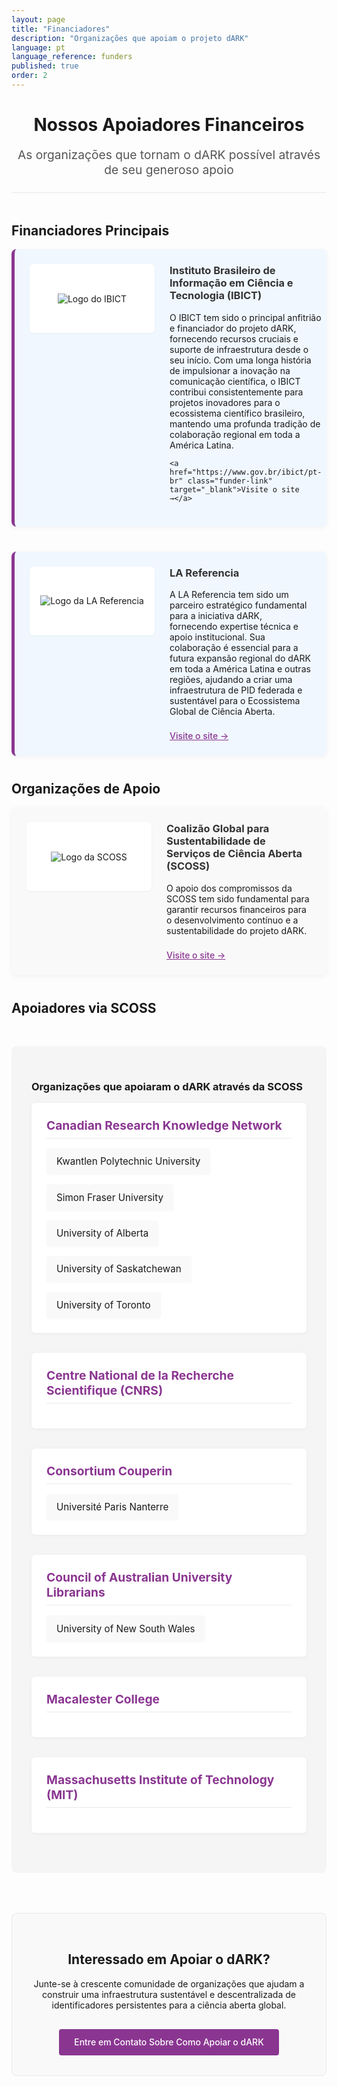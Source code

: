 ```yaml
---
layout: page
title: "Financiadores"
description: "Organizações que apoiam o projeto dARK"
language: pt
language_reference: funders
published: true
order: 2
---
```


<div class="funders-header">
  <h1>Nossos Apoiadores Financeiros</h1>
  <p class="lead-text">As organizações que tornam o dARK possível através de seu generoso apoio</p>
</div>

## Financiadores Principais

<div class="funder-card primary">
  <div class="logo-container">
    <img src="{{ site.baseurl }}/assets/img/ibict-logo.png" alt="Logo do IBICT" class="funder-logo">
  </div>
  <div class="funder-info">
    <h3>Instituto Brasileiro de Informação em Ciência e Tecnologia (IBICT)</h3>
       <p>O IBICT tem sido o principal anfitrião e financiador do projeto dARK, fornecendo recursos cruciais e suporte de infraestrutura desde o seu início. Com uma longa história de impulsionar a inovação na comunicação científica, o IBICT contribui consistentemente para projetos inovadores para o ecossistema científico brasileiro, mantendo uma profunda tradição de colaboração regional em toda a América Latina.</p>

    <a href="https://www.gov.br/ibict/pt-br" class="funder-link" target="_blank">Visite o site →</a>
  </div>
</div>
<div class="funder-card primary">
  <div class="logo-container">
    <img src="{{ site.baseurl }}/assets/img/lareferencia-logo.png" alt="Logo da LA Referencia" class="funder-logo">
  </div>
  <div class="funder-info">
    <h3>LA Referencia</h3>
        <p>A LA Referencia tem sido um parceiro estratégico fundamental para a iniciativa dARK, fornecendo expertise técnica e apoio institucional. Sua colaboração é essencial para a futura expansão regional do dARK em toda a América Latina e outras regiões, ajudando a criar uma infraestrutura de PID federada e sustentável para o Ecossistema Global de Ciência Aberta.</p>
    <a href="http://www.lareferencia.info/en/" class="funder-link" target="_blank">Visite o site →</a>
  </div>
</div>

## Organizações de Apoio

<div class="funder-card">
  <div class="logo-container">
    <img src="{{ site.baseurl }}/assets/img/scoss-logo.png" alt="Logo da SCOSS" class="funder-logo">
  </div>
  <div class="funder-info">
    <h3>Coalizão Global para Sustentabilidade de Serviços de Ciência Aberta (SCOSS)</h3>
    <p>O apoio dos compromissos da SCOSS tem sido fundamental para garantir recursos financeiros para o desenvolvimento contínuo e a sustentabilidade do projeto dARK.</p>
    <a href="https://scoss.org/" class="funder-link" target="_blank">Visite o site →</a>
  </div>
</div>

## Apoiadores via SCOSS

<div class="pledgers-section">
  <h3>Organizações que apoiaram o dARK através da SCOSS</h3>
  
  <div class="pledgers-group">
    <h4 class="consortium-title">Canadian Research Knowledge Network</h4>
    <div class="pledgers-list">
      <div class="pledger-item">Kwantlen Polytechnic University</div>
      <div class="pledger-item">Simon Fraser University</div>
      <div class="pledger-item">University of Alberta</div>
      <div class="pledger-item">University of Saskatchewan</div>
      <div class="pledger-item">University of Toronto</div>
    </div>
  </div>
  
  <div class="pledgers-group">
    <h4 class="consortium-title">Centre National de la Recherche Scientifique (CNRS)</h4>
  </div>
  
  <div class="pledgers-group">
    <h4 class="consortium-title">Consortium Couperin</h4>
    <div class="pledgers-list">
      <div class="pledger-item">Université Paris Nanterre</div>
    </div>
  </div>
  
  <div class="pledgers-group">
    <h4 class="consortium-title">Council of Australian University Librarians</h4>
    <div class="pledgers-list">
      <div class="pledger-item">University of New South Wales</div>
    </div>
  </div>
  
  <div class="pledgers-group">
    <h4 class="consortium-title">Macalester College</h4>
  </div>
  
  <div class="pledgers-group">
    <h4 class="consortium-title">Massachusetts Institute of Technology (MIT)</h4>
  </div>
</div>

<div class="support-cta">
  <h2>Interessado em Apoiar o dARK?</h2>
  <p>Junte-se à crescente comunidade de organizações que ajudam a construir uma infraestrutura sustentável e descentralizada de identificadores persistentes para a ciência aberta global.</p>
  <a href="{{ site.baseurl }}/pt/contact#supporting-dark-as-a-funder" class="cta-button">Entre em Contato Sobre Como Apoiar o dARK</a>
</div>

<style>
  .funders-header {
    text-align: center;
    margin-bottom: 3rem;
    padding-bottom: 1.5rem;
    border-bottom: 1px solid #eaeaea;
  }
  
  .lead-text {
    font-size: 1.2rem;
    color: #555;
    max-width: 800px;
    margin: 0 auto;
  }
  
  .funder-card {
    display: flex;
    margin-bottom: 2.5rem;
    padding: 1.5rem;
    border-radius: 8px;
    background-color: #f9f9f9;
    box-shadow: 0 2px 8px rgba(0,0,0,0.05);
  }
  
  .funder-card.primary {
    background-color: #f0f7ff;
    border-left: 5px solid #8A3691;
  }
  
  .logo-container {
    width: 180px;
    height: 90px;
    margin-right: 1.5rem;
    display: flex;
    align-items: center;
    justify-content: center;
    flex-shrink: 0;
    background-color: white;
    border-radius: 6px;
    padding: 10px;
    box-shadow: 0 1px 3px rgba(0,0,0,0.05);
  }
  
  .funder-logo {
    max-width: 95%;
    max-height: 80px;
    object-fit: contain;
  }
  
  .funder-info {
    flex: 1;
  }
  
  .funder-info h3 {
    margin-top: 0;
    color: #333;
  }
  
  .funder-link {
    display: inline-block;
    margin-top: 0.5rem;
    color: #8A3691;
    font-weight: 500;
  }
  
  .pledgers-section {
    margin: 3rem 0;
    padding: 2rem;
    background-color: #f5f5f5;
    border-radius: 8px;
  }
  
  .pledgers-group {
    margin-bottom: 2rem;
    text-align: left;
    background-color: #ffffff;
    border-radius: 6px;
    padding: 1.5rem;
    box-shadow: 0 1px 5px rgba(0,0,0,0.05);
  }
  
  .consortium-title {
    margin-top: 0;
    color: #8A3691;
    font-size: 1.2rem;
    border-bottom: 1px solid #eaeaea;
    padding-bottom: 0.5rem;
    margin-bottom: 1rem;
  }
  
  .pledgers-list {
    display: flex;
    flex-wrap: wrap;
    gap: 1rem;
  }
  
  .pledger-item {
    background-color: #f9f9f9;
    padding: 0.7rem 1rem;
    border-radius: 4px;
    font-size: 0.95rem;
    box-shadow: 0 1px 3px rgba(0,0,0,0.03);
    transition: transform 0.2s, box-shadow 0.2s;
  }
  
  .pledger-item:hover {
    transform: translateY(-2px);
    box-shadow: 0 3px 6px rgba(0,0,0,0.08);
    background-color: #f0f7ff;
  }
  
  .coming-soon {
    font-style: italic;
    color: #666;
  }
  
  .pledgers-grid {
    display: grid;
    grid-template-columns: repeat(auto-fill, minmax(180px, 1fr));
    gap: 1.5rem;
    margin-top: 2rem;
  }
  
  .pledger-logo-container {
    margin: 0 auto;
  }
  
  .support-cta {
    margin-top: 4rem;
    padding: 2rem;
    text-align: center;
    background-color: #f9f9f9;
    border-radius: 8px;
    border: 1px solid #eaeaea;
  }
  
  .cta-button {
    display: inline-block;
    margin-top: 1rem;
    padding: 0.8rem 1.5rem;
    background-color: #8A3691;
    color: white;
    text-decoration: none;
    border-radius: 4px;
    font-weight: 500;
    transition: background-color 0.2s;
  }
  
  .cta-button:hover {
    background-color: #8A3691;
    text-decoration: none;
    color: white;
  }
  
  @media (max-width: 768px) {
    .funder-card {
      flex-direction: column;
    }
    
    .logo-container {
      margin: 0 auto 1.5rem auto;
    }
  }
</style>

